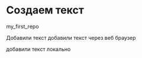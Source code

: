 # Создаем текст
my_first_repo

Добавили текст
добавили текст через веб браузер

добавили текст локально

